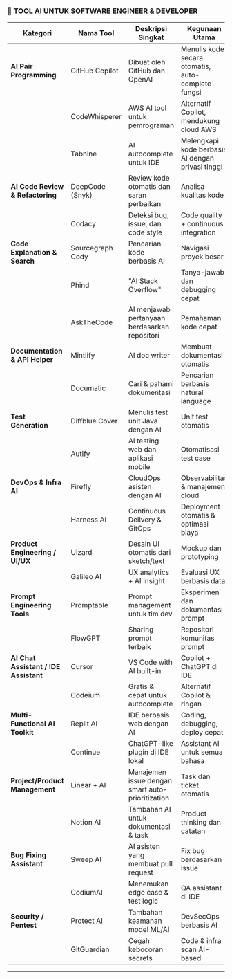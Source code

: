 

### 🧠 **TOOL AI UNTUK SOFTWARE ENGINEER & DEVELOPER**

| **Kategori**                          | **Nama Tool**    | **Deskripsi Singkat**                            | **Kegunaan Utama**                                 |
| ------------------------------------- | ---------------- | ------------------------------------------------ | -------------------------------------------------- |
| **AI Pair Programming**               | GitHub Copilot   | Dibuat oleh GitHub dan OpenAI                    | Menulis kode secara otomatis, auto-complete fungsi |
|                                       | CodeWhisperer    | AWS AI tool untuk pemrograman                    | Alternatif Copilot, mendukung cloud AWS            |
|                                       | Tabnine          | AI autocomplete untuk IDE                        | Melengkapi kode berbasis AI dengan privasi tinggi  |
| **AI Code Review & Refactoring**      | DeepCode (Snyk)  | Review kode otomatis dan saran perbaikan         | Analisa kualitas kode                              |
|                                       | Codacy           | Deteksi bug, issue, dan code style               | Code quality + continuous integration              |
| **Code Explanation & Search**         | Sourcegraph Cody | Pencarian kode berbasis AI                       | Navigasi proyek besar                              |
|                                       | Phind            | "AI Stack Overflow"                              | Tanya-jawab dan debugging cepat                    |
|                                       | AskTheCode       | AI menjawab pertanyaan berdasarkan repositori    | Pemahaman kode cepat                               |
| **Documentation & API Helper**        | Mintlify         | AI doc writer                                    | Membuat dokumentasi otomatis                       |
|                                       | Documatic        | Cari & pahami dokumentasi                        | Pencarian berbasis natural language                |
| **Test Generation**                   | Diffblue Cover   | Menulis test unit Java dengan AI                 | Unit test otomatis                                 |
|                                       | Autify           | AI testing web dan aplikasi mobile               | Otomatisasi test case                              |
| **DevOps & Infra AI**                 | Firefly          | CloudOps asisten dengan AI                       | Observabilitas & manajemen cloud                   |
|                                       | Harness AI       | Continuous Delivery & GitOps                     | Deployment otomatis & optimasi biaya               |
| **Product Engineering / UI/UX**       | Uizard           | Desain UI otomatis dari sketch/text              | Mockup dan prototyping                             |
|                                       | Galileo AI       | UX analytics + AI insight                        | Evaluasi UX berbasis data                          |
| **Prompt Engineering Tools**          | Promptable       | Prompt management untuk tim dev                  | Eksperimen dan dokumentasi prompt                  |
|                                       | FlowGPT          | Sharing prompt terbaik                           | Repositori komunitas prompt                        |
| **AI Chat Assistant / IDE Assistant** | Cursor           | VS Code with AI built-in                         | Copilot + ChatGPT di IDE                           |
|                                       | Codeium          | Gratis & cepat untuk autocomplete                | Alternatif Copilot & ringan                        |
| **Multi-Functional AI Toolkit**       | Replit AI        | IDE berbasis web dengan AI                       | Coding, debugging, deploy cepat                    |
|                                       | Continue         | ChatGPT-like plugin di IDE lokal                 | Assistant AI untuk semua bahasa                    |
| **Project/Product Management**        | Linear + AI      | Manajemen issue dengan smart auto-prioritization | Task dan ticket otomatis                           |
|                                       | Notion AI        | Tambahan AI untuk dokumentasi & task             | Product thinking dan catatan                       |
| **Bug Fixing Assistant**              | Sweep AI         | AI asisten yang membuat pull request             | Fix bug berdasarkan issue                          |
|                                       | CodiumAI         | Menemukan edge case & test logic                 | QA assistant di IDE                                |
| **Security / Pentest**                | Protect AI       | Tambahan keamanan model ML/AI                    | DevSecOps berbasis AI                              |
|                                       | GitGuardian      | Cegah kebocoran secrets                          | Code & infra scan AI-based                         |

---

